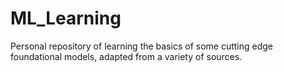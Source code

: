 # ML_Learning
Personal repository of learning the basics of some cutting edge foundational models, adapted from a variety of sources.
